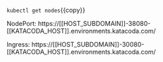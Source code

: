 `kubectl get nodes`{{copy}}

NodePort: https://[[HOST_SUBDOMAIN]]-38080-[[KATACODA_HOST]].environments.katacoda.com/

Ingress: https://[[HOST_SUBDOMAIN]]-30080-[[KATACODA_HOST]].environments.katacoda.com/
